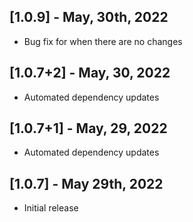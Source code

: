 ## [1.0.9] - May, 30th, 2022

* Bug fix for when there are no changes


## [1.0.7+2] - May, 30, 2022

* Automated dependency updates


## [1.0.7+1] - May, 29, 2022

* Automated dependency updates


## [1.0.7] - May 29th, 2022

* Initial release




